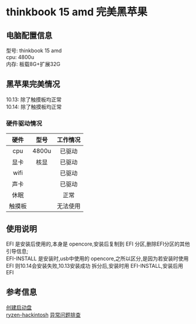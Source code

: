 # thinkbook 15 amd 完美黑苹果

## 电脑配置信息
型号: thinkbook 15 amd  
cpu: 4800u  
内存: 板载8G+扩展32G

## 黑苹果完美情况
10.13: 除了触摸板均正常  
10.14: 除了触摸板均正常  

### 硬件驱动情况

| 硬件 | 型号 | 工作情况 |
| :----: | :----: | :----: |
| cpu | 4800u | 已驱动 |
| 显卡 | 核显| 已驱动 |
| wifi |  | 已驱动 |
| 声卡 |  | 已驱动 |
| 休眠 | | 正常 |
| 触摸板| | 无法使用 |

## 使用说明
EFI 是安装后使用的,本身是 opencore,安装后复制到 EFI 分区,删除EFI分区的其他引导信息;  
EFI-INSTALL 是安装时,usb中使用的 opencore,之所以区分,是因为若安装时使用 EFI 则10.14会安装失败,10.13安装成功
拆分后,安装时用 EFI-INSTALL,安装后用 EFI

## 参考信息
[创建启动盘](https://dortania.github.io/OpenCore-Install-Guide/installer-guide/mac-install.html#setting-up-the-installer)  
[ryzen-hackintosh](https://github.com/mikigal/ryzen-hackintosh)
[异常问题排查](https://dortania.github.io/OpenCore-Install-Guide/troubleshooting/extended/kernel-issues.html#stuck-on-eb-log-exitbs-start)
